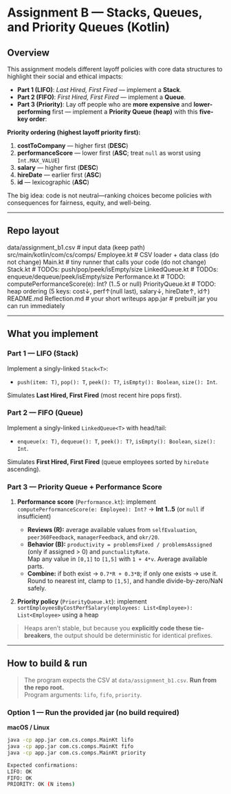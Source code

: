 # Assignment B — Stacks, Queues, and Priority Queues (Kotlin)

## Overview
This assignment models different layoff policies with core data structures to highlight their social and ethical impacts:

- **Part 1 (LIFO)**: *Last Hired, First Fired* — implement a **Stack**.
- **Part 2 (FIFO)**: *First Hired, First Fired* — implement a **Queue**.
- **Part 3 (Priority)**: Lay off people who are **more expensive** and **lower-performing** first — implement a **Priority Queue (heap)** with this **five-key order**:

**Priority ordering (highest layoff priority first):**
1) **costToCompany** — higher first (**DESC**)  
2) **performanceScore** — lower first (**ASC**; treat `null` as worst using `Int.MAX_VALUE`)  
3) **salary** — higher first (**DESC**)  
4) **hireDate** — earlier first (**ASC**)  
5) **id** — lexicographic (**ASC**)

The big idea: code is not neutral—ranking choices become policies with consequences for fairness, equity, and well-being.

---

## Repo layout
data/assignment_b1.csv # input data (keep path)
src/main/kotlin/com/cs/comps/
Employee.kt # CSV loader + data class (do not change)
Main.kt # tiny runner that calls your code (do not change)
Stack.kt # TODOs: push/pop/peek/isEmpty/size
LinkedQueue.kt # TODOs: enqueue/dequeue/peek/isEmpty/size
Performance.kt # TODO: computePerformanceScore(e): Int? (1..5 or null)
PriorityQueue.kt # TODO: heap ordering (5 keys: cost↓, perf↑(null last), salary↓, hireDate↑, id↑)
README.md
Reflection.md # your short writeups
app.jar # prebuilt jar you can run immediately


---

## What you implement

### Part 1 — LIFO (Stack)
Implement a singly-linked `Stack<T>`:
- `push(item: T)`, `pop(): T`, `peek(): T?`, `isEmpty(): Boolean`, `size(): Int`.

Simulates **Last Hired, First Fired** (most recent hire pops first).

### Part 2 — FIFO (Queue)
Implement a singly-linked `LinkedQueue<T>` with head/tail:
- `enqueue(x: T)`, `dequeue(): T`, `peek(): T?`, `isEmpty(): Boolean`, `size(): Int`.

Simulates **First Hired, First Fired** (queue employees sorted by `hireDate` ascending).

### Part 3 — Priority Queue + Performance Score
1) **Performance score** (`Performance.kt`): implement  
   `computePerformanceScore(e: Employee): Int?` → **Int 1..5** (or `null` if insufficient)
   - **Reviews (R):** average available values from `selfEvaluation`, `peer360Feedback`, `managerFeedback`, and `okr/20`.
   - **Behavior (B):** `productivity = problemsFixed / problemsAssigned` (only if assigned > 0) and `punctualityRate`.  
     Map any value in `[0,1]` to `[1,5]` with `1 + 4*v`. Average available parts.
   - **Combine:** if both exist → `0.7*R + 0.3*B`; if only one exists → use it.  
     Round to nearest int, clamp to `[1,5]`, and handle divide-by-zero/NaN safely.

2) **Priority policy** (`PriorityQueue.kt`): implement  
   `sortEmployeesByCostPerfSalary(employees: List<Employee>): List<Employee>` using a heap 

> Heaps aren’t stable, but because you **explicitly code these tie-breakers**, the output should be deterministic for identical prefixes.

---

## How to build & run

> The program expects the CSV at `data/assignment_b1.csv`. **Run from the repo root.**  
> Program arguments: `lifo`, `fifo`, `priority`.

### Option 1 — Run the provided jar (no build required)

**macOS / Linux**
```bash
java -cp app.jar com.cs.comps.MainKt lifo
java -cp app.jar com.cs.comps.MainKt fifo
java -cp app.jar com.cs.comps.MainKt priority

Expected confirmations: 
LIFO: OK
FIFO: OK
PRIORITY: OK (N items) 

